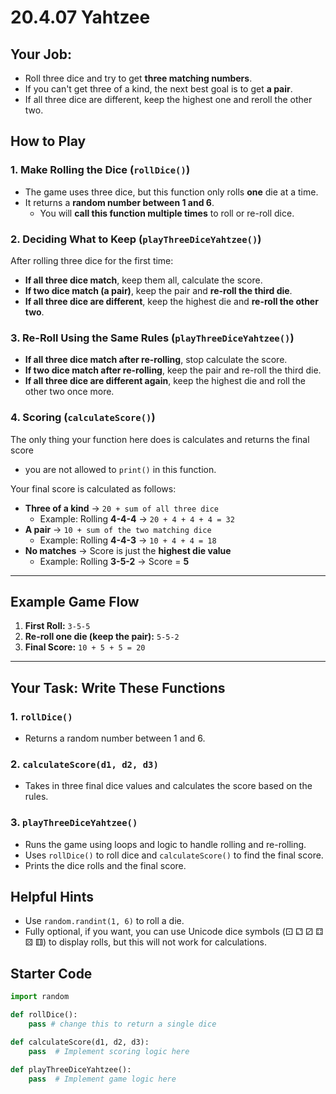 # 20.4.07 Yahtzee  

## **Your Job:**  
- Roll three dice and try to get **three matching numbers**.  
- If you can't get three of a kind, the next best goal is to get **a pair**.  
- If all three dice are different, keep the highest one and reroll the other two.  



## **How to Play**  

### **1. Make Rolling the Dice (`rollDice()`)**  
- The game uses three dice, but this function only rolls **one** die at a time.  
- It returns a **random number between 1 and 6**.  
   - You will **call this function multiple times** to roll or re-roll dice.  

### **2. Deciding What to Keep (`playThreeDiceYahtzee()`)**  
After rolling three dice for the first time:  
- **If all three dice match**, keep them all, calculate the score.  
- **If two dice match (a pair)**, keep the pair and **re-roll the third die**.  
- **If all three dice are different**, keep the highest die and **re-roll the other two**.  

### **3. Re-Roll Using the Same Rules (`playThreeDiceYahtzee()`)**  
- **If all three dice match after re-rolling**, stop calculate the score.  
- **If two dice match after re-rolling**, keep the pair and re-roll the third die.  
- **If all three dice are different again**, keep the highest die and roll the other two once more.  

### **4. Scoring (`calculateScore()`)**  
The only thing your function here does is calculates and returns the final score
- you are not allowed to `print()` in this function. 

Your final score is calculated as follows:  
- **Three of a kind** → `20 + sum of all three dice`  
  - Example: Rolling **4-4-4** → `20 + 4 + 4 + 4 = 32`  
- **A pair** → `10 + sum of the two matching dice`  
  - Example: Rolling **4-4-3** → `10 + 4 + 4 = 18`  
- **No matches** → Score is just the **highest die value**  
  - Example: Rolling **3-5-2** → Score = **5**  

---

## **Example Game Flow**  
1. **First Roll:** `3-5-5`  
2. **Re-roll one die (keep the pair):** `5-5-2`  
3. **Final Score:** `10 + 5 + 5 = 20`  

---

## **Your Task: Write These Functions**  

### **1. `rollDice()`**  
- Returns a random number between 1 and 6.  

### **2. `calculateScore(d1, d2, d3)`**  
- Takes in three final dice values and calculates the score based on the rules.  

### **3. `playThreeDiceYahtzee()`**  
- Runs the game using loops and logic to handle rolling and re-rolling.  
- Uses `rollDice()` to roll dice and `calculateScore()` to find the final score.  
- Prints the dice rolls and the final score.  



## **Helpful Hints**  
- Use `random.randint(1, 6)` to roll a die.  
- Fully optional, if you want, you can use Unicode dice symbols (⚀ ⚁ ⚂ ⚃ ⚄ ⚅) to display rolls, but this will not work for calculations.  



## Starter Code
```python
import random

def rollDice():
    pass # change this to return a single dice

def calculateScore(d1, d2, d3):
    pass  # Implement scoring logic here

def playThreeDiceYahtzee():
    pass  # Implement game logic here
```
